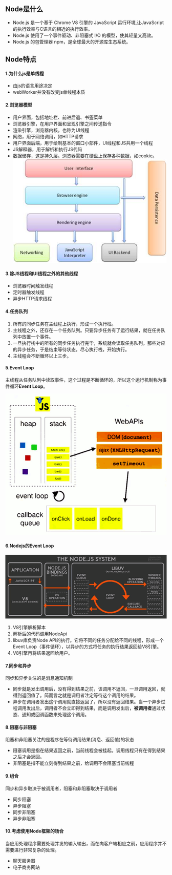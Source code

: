 ## Node是什么
- Node.js 是一个基于 Chrome V8 引擎的 JavaScript 运行环境,让JavaScript的执行效率与C语言的相近的执行效率。
- Node.js 使用了一个事件驱动、非阻塞式 I/O 的模型，使其轻量又高效。
- Node.js 的包管理器 npm，是全球最大的开源库生态系统。

## Node特点
#### 1.为什么js是单线程
- 由js的语言用途决定
- webWorker并没有改变js单线程本质
#### 2.浏览器模型
- 用户界面，包括地址栏、前进后退、书签菜单
- 浏览器引擎，在用户界面和呈现引擎之间传送指令
- 渲染引擎，浏览器内核，也称为UI线程
- 网络，用于网络调用，如HTTP请求
- 用户界面后端，用于绘制基本的窗口小部件，UI线程和JS共用一个线程
- JS解释器，用于解析和执行JS代码
- 数据储存，这是持久层。浏览器需要在硬盘上保存各种数据，如cookie。
![结构](./browser.jpg)

#### 3.除JS线程和UI线程之外的其他线程
- 浏览器时间触发线程
- 定时器触发线程
- 异步HTTP请求线程

#### 4.任务队列
 1. 所有的同步任务在主线程上执行，形成一个执行栈。
 2. 主线程之外，还存在一个任务队列。只要异步任务有了运行结果，就在任务队列中放置一个事件。
 3. 一旦执行栈中的所有的同步任务执行完毕，系统就会读取任务队列。那些对应的异步任务，于是结束等待状态，尽心执行栈，开始执行。
 4. 主线程会不断循环以上三步。

#### 5.Event Loop
主线程从任务队列中读取事件，这个过程是不断循环的，所以这个运行机制称为事件循环**Event Loop**。

![eventloop](./eventloop.png)

#### 6.Nodejs的Event Loop

![nodesystem](./nodesystem.png)
 1. V8引擎解析脚本
 2. 解析后的代码调用NodeApi
 3. libuv库负责Node API的执行。它将不同的任务分配给不同的线程，形成一个Event Loop（事件循环），以异步的方式将任务的执行结果返回给V8引擎。
 4. V8引擎再将结果返回给用户。

#### 7.同步和异步

同步和异步关注的是消息通知机制
- 同步就是发出调用后，没有得到结果之前，该调用不返回，一旦调用返回，就得到返回值了。简而言之就是调用者注定等待这个调用的结果。
- 异步在调用者发出这个调用就直接返回了，所以没有返回结果。当一个异步过程调用发出后，调用者不会立即得到结果，而是调用发出后，**被调用者**通过状态、通知或回调函数来处理这个调用。

#### 8.阻塞与非阻塞
阻塞和非阻塞关注的是程序在等待调用结果(消息、返回值)的状态
- 阻塞调用是指在结果返回之前，当前线程会被挂起。调用线程只有在得到结果之后才会返回。
- 非阻塞是指不能立刻得到结果之前，给调用不会阻塞当前线程

#### 9.组合
同步和异步取决于被调用者，阻塞和非阻塞取决于调用者
- 同步阻塞
- 异步阻塞
- 同步非阻塞
- 异步非阻塞

#### 10.考虑使用Node框架的场合
当应用处理程序需要处理并发的输入输出，而在向客户端相应之前，应用程序并不需要进行非常复杂的处理。
- 聊天服务器
- 电子商务网站
